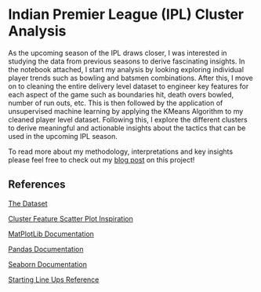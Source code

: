 # Indian Premier League (IPL) Cluster Analysis

As the upcoming season of the IPL draws closer, I was interested in studying the data from previous seasons to derive fascinating insights. In the notebook attached, I start my analysis by looking exploring individual player trends such as bowling and batsmen combinations. After this, I move on to cleaning the entire delivery level dataset to engineer key features for each aspect of the game such as boundaries hit, death overs bowled, number of run outs, etc. This is then followed by the application of unsupervised machine learning by applying the KMeans Algorithm to my cleaned player level dataset. Following this, I explore the different clusters to derive meaningful and actionable insights about the tactics that can be used in the upcoming IPL season. 

To read more about my methodology, interpretations and key insights please feel free to check out my [blog post](https://mirpurishail.wixsite.com/portfolio/post/ipl-2020-what-do-the-numbers-say) on this project!

## References
[The Dataset](https://www.kaggle.com/nowke9/ipldata)

[Cluster Feature Scatter Plot Inspiration](https://www.kaggle.com/ruchi798/ipl-player-clusters#F.-Example-of-a-well-rounded-Team)

[MatPlotLib Documentation](https://matplotlib.org/3.3.1/index.html)

[Pandas Documentation](https://pandas.pydata.org/docs/)

[Seaborn Documentation](https://seaborn.pydata.org/generated/seaborn.heatmap.html)

[Starting Line Ups Reference](https://www.espncricinfo.com)
